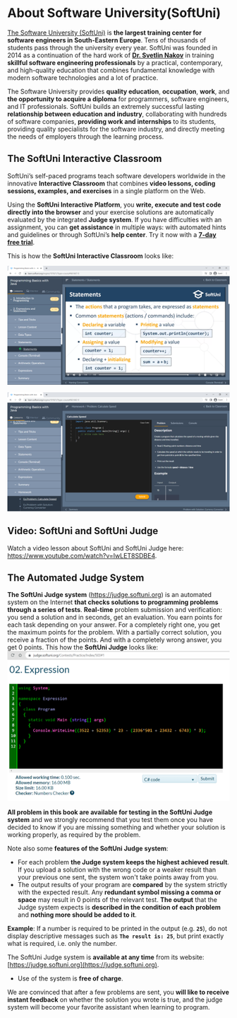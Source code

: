 # About Software University(SoftUni)

[The Software University (SoftUni)](https://softuni.org) is **the largest training center for software engineers in South-Eastern Europe**. Tens of thousands of students pass through the university every year. SoftUni was founded in 2014 as a continuation of the hard work of [**Dr. Svetlin Nakov**](https://nakov.com) in training **skillful software engineering professionals** by a practical, contemporary, and high-quality education that combines fundamental knowledge with modern software technologies and a lot of practice.

The Software University provides **quality education**, **occupation**, **work**, and **the opportunity to acquire a diploma** for programmers, software engineers, and IT professionals. SoftUni builds an extremely successful lasting **relationship between education and industry**, collaborating with hundreds of software companies, **providing work and internships** to its students, providing quality specialists for the software industry, and directly meeting the needs of employers through the learning process.

<!-- to update -->
<!-- ### Free Programming Courses at SoftUni

SoftUni organizes **free programming courses for beginners**: online and on-site in a few locations. The purpose is to give a chance to **everyone interested** in programming and technologies to **try programming**, check if they are interested and if they would get seriously involved in software development. You can sign up for the free course in **programming basics** using the SoftUni application page: [https://softuni.org](https://softuni.org).

The free programming basics courses at SoftUni aim to introduce you to **the main programming structures** from the world of software development that you will be able to apply in any programming language. These include working with **data**, **variables**, and **expressions**, using **conditional statements**, constructing **loops** and defining and calling **functions**, and other techniques to build programming logic. The training is **extremely practical** - which means there is a **strong emphasis on exercise**, and you get the opportunity to apply your knowledge as you learn them.

This **programming textbook** accompanies free programming courses for beginners at SoftUni and serves as an additional learning aid to support the learning process. -->

## The SoftUni Interactive Classroom

SoftUni’s self-paced programs teach software developers worldwide in the innovative **Interactive Classroom** that combines **video lessons, coding sessions, examples, and exercises** in a single platform on the Web.

Using the **SoftUni Interactive Platform**, you **write, execute and test code directly into the browser** and your exercise solutions are automatically evaluated by the integrated **Judge system**. If you have difficulties with an assignment, you can **get assistance** in multiple ways: with automated hints and guidelines or through SoftUni’s **help center**. Try it now with a [**7-day free trial**](https://learn.softuni.org/catalog?utm_source=FreeProgrammingBooks&utm_medium=text&utm_campaign=JavaScriptBook).

This is how the **SoftUni Interactive Classroom** looks like:
 
![](/assets/chapter-0-images/Interactive-Classroom-Video.PNG)

![](/assets/chapter-0-images/Interactive-Classroom-Live-Coding-Exercise.PNG)

## Video: SoftUni and SoftUni Judge

Watch a video lesson about SoftUni and SoftUni Judge here: https://www.youtube.com/watch?v=IwLET8SDBE4.

## The Automated Judge System

**The SoftUni Judge system** (https://judge.softuni.org) is an automated system on the Internet **that checks solutions to programming problems through a series of tests**. **Real-time** problem submission and verification: you send a solution and in seconds, get an evaluation. You earn points for each task depending on your answer. For a completely right one, you get the maximum points for the problem. With a partially correct solution, you receive a fraction of the points. And with a completely wrong answer, you get 0 points. This how the **SoftUni Judge** looks like:![](/assets/chapter-0-images/Judge-System-Exercise.PNG)

**All problem in this book are available for testing in the SoftUni Judge system** and we strongly recommend that you test them once you have decided to know if you are missing something and whether your solution is working properly, as required by the problem.

Note also some **features of the SoftUni Judge system**:
 - For each problem **the Judge system keeps the highest achieved result**. If you upload a solution with the wrong code or a weaker result than your previous one sent, the system won't take points away from you.
 - The output results of your program are **compared** by the system strictly with the expected result. Any **redundant symbol missing a comma or space** may result in 0 points of the relevant test. **The output** that the Judge system expects is **described in the condition of each problem** and **nothing more should be added to it**.

**Example**: If a number is required to be printed in the output (e.g. **`25`**), do not display descriptive messages such as **`The result is: 25`**, but print exactly what is required, i.e. only the number.

The SoftUni Judge system is **available at any time** from its website: [https://judge.softuni.org](https://judge.softuni.org).
 - Use of the system is **free of charge**.

We are convinced that after a few problems are sent, you **will like to receive instant feedback** on whether the solution you wrote is true, and the judge system will become your favorite assistant when learning to program.

<a name="become-a-developer"></a>
